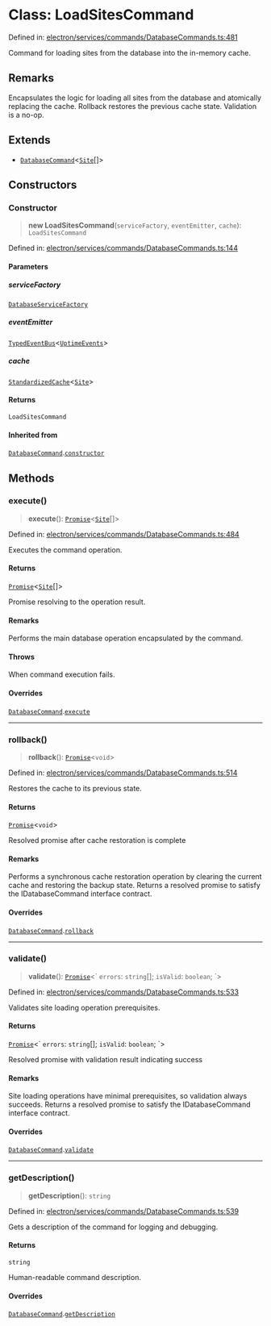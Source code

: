 # Class: LoadSitesCommand

Defined in: [electron/services/commands/DatabaseCommands.ts:481](https://github.com/Nick2bad4u/Uptime-Watcher/blob/main/electron/services/commands/DatabaseCommands.ts#L481)

Command for loading sites from the database into the in-memory cache.

## Remarks

Encapsulates the logic for loading all sites from the database and atomically
replacing the cache. Rollback restores the previous cache state. Validation
is a no-op.

## Extends

- [`DatabaseCommand`](DatabaseCommand.md)\<[`Site`](../../../../../shared/types/interfaces/Site.md)[]\>

## Constructors

### Constructor

> **new LoadSitesCommand**(`serviceFactory`, `eventEmitter`, `cache`): `LoadSitesCommand`

Defined in: [electron/services/commands/DatabaseCommands.ts:144](https://github.com/Nick2bad4u/Uptime-Watcher/blob/main/electron/services/commands/DatabaseCommands.ts#L144)

#### Parameters

##### serviceFactory

[`DatabaseServiceFactory`](../../../factories/DatabaseServiceFactory/classes/DatabaseServiceFactory.md)

##### eventEmitter

[`TypedEventBus`](../../../../events/TypedEventBus/classes/TypedEventBus.md)\<[`UptimeEvents`](../../../../events/eventTypes/interfaces/UptimeEvents.md)\>

##### cache

[`StandardizedCache`](../../../../utils/cache/StandardizedCache/classes/StandardizedCache.md)\<[`Site`](../../../../../shared/types/interfaces/Site.md)\>

#### Returns

`LoadSitesCommand`

#### Inherited from

[`DatabaseCommand`](DatabaseCommand.md).[`constructor`](DatabaseCommand.md#constructor)

## Methods

### execute()

> **execute**(): [`Promise`](https://developer.mozilla.org/docs/Web/JavaScript/Reference/Global_Objects/Promise)\<[`Site`](../../../../../shared/types/interfaces/Site.md)[]\>

Defined in: [electron/services/commands/DatabaseCommands.ts:484](https://github.com/Nick2bad4u/Uptime-Watcher/blob/main/electron/services/commands/DatabaseCommands.ts#L484)

Executes the command operation.

#### Returns

[`Promise`](https://developer.mozilla.org/docs/Web/JavaScript/Reference/Global_Objects/Promise)\<[`Site`](../../../../../shared/types/interfaces/Site.md)[]\>

Promise resolving to the operation result.

#### Remarks

Performs the main database operation encapsulated by the command.

#### Throws

When command execution fails.

#### Overrides

[`DatabaseCommand`](DatabaseCommand.md).[`execute`](DatabaseCommand.md#execute)

***

### rollback()

> **rollback**(): [`Promise`](https://developer.mozilla.org/docs/Web/JavaScript/Reference/Global_Objects/Promise)\<`void`\>

Defined in: [electron/services/commands/DatabaseCommands.ts:514](https://github.com/Nick2bad4u/Uptime-Watcher/blob/main/electron/services/commands/DatabaseCommands.ts#L514)

Restores the cache to its previous state.

#### Returns

[`Promise`](https://developer.mozilla.org/docs/Web/JavaScript/Reference/Global_Objects/Promise)\<`void`\>

Resolved promise after cache restoration is complete

#### Remarks

Performs a synchronous cache restoration operation by clearing the
current cache and restoring the backup state. Returns a resolved promise
to satisfy the IDatabaseCommand interface contract.

#### Overrides

[`DatabaseCommand`](DatabaseCommand.md).[`rollback`](DatabaseCommand.md#rollback)

***

### validate()

> **validate**(): [`Promise`](https://developer.mozilla.org/docs/Web/JavaScript/Reference/Global_Objects/Promise)\<\` `errors`: `string`[]; `isValid`: `boolean`; \`\>

Defined in: [electron/services/commands/DatabaseCommands.ts:533](https://github.com/Nick2bad4u/Uptime-Watcher/blob/main/electron/services/commands/DatabaseCommands.ts#L533)

Validates site loading operation prerequisites.

#### Returns

[`Promise`](https://developer.mozilla.org/docs/Web/JavaScript/Reference/Global_Objects/Promise)\<\` `errors`: `string`[]; `isValid`: `boolean`; \`\>

Resolved promise with validation result indicating success

#### Remarks

Site loading operations have minimal prerequisites, so validation always
succeeds. Returns a resolved promise to satisfy the IDatabaseCommand
interface contract.

#### Overrides

[`DatabaseCommand`](DatabaseCommand.md).[`validate`](DatabaseCommand.md#validate)

***

### getDescription()

> **getDescription**(): `string`

Defined in: [electron/services/commands/DatabaseCommands.ts:539](https://github.com/Nick2bad4u/Uptime-Watcher/blob/main/electron/services/commands/DatabaseCommands.ts#L539)

Gets a description of the command for logging and debugging.

#### Returns

`string`

Human-readable command description.

#### Overrides

[`DatabaseCommand`](DatabaseCommand.md).[`getDescription`](DatabaseCommand.md#getdescription)
